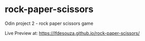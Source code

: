 # rock-paper-scissors
Odin project 2 - rock paper scissors game

Live Preview at: 
https://lfdesouza.github.io/rock-paper-scissors/
